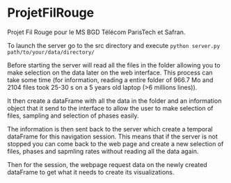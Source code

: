# ProjetFilRouge
Projet Fil Rouge pour le MS BGD Télécom ParisTech et Safran.

To launch the server go to the src directory and execute 
`python server.py path/to/your/data/directory/`

Before starting the server will read all the files in the folder allowing you to make selection on the data later on the web interface. This process can take some time (for information, reading a entire folder of 966.7 Mo and 2104 files took 25-30 s on a 5 years old laptop (>6 millions lines)).

It then create a dataFrame with all the data in the folder and an information object that it send to the interface to allow the user to make selection of files, sampling and selection of phases easily.

The information is then sent back to the server which create a temporal dataFrame for this navigation session. This means that if the server is not stopped you can come back to the web page and create a new selection of files, phases and sapmling rates without reading all the data again.

Then for the session, the webpage request data on the newly created dataFrame to get what it needs to create its visualizations.